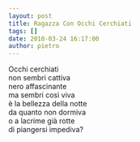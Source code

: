 ```yaml
---
layout: post
title: Ragazza Con Occhi Cerchiati
tags: []
date: 2010-03-24 16:17:00
author: pietro
---
```

Occhi cerchiati<br/>non sembri cattiva<br/>nero affascinante<br/>ma sembri così viva<br/>è la bellezza della notte<br/>da quanto non dormiva<br/>o a lacrime già rotte<br/>di piangersi impediva?
